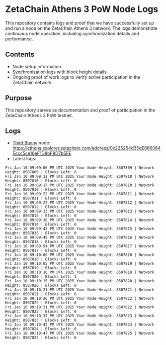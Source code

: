 # ZetaChain Athens 3 PoW Node Logs
This repository contains logs and proof that we have successfully set up and run a node on the ZetaChain Athens 3 network. The logs demonstrate continuous node operation, including synchronization details and performance.

## Contents
- Node setup information
- Synchronization logs with block height details
- Ongoing proof of work logs to verify active participation in the ZetaChain network

## Purpose
This repository serves as documentation and proof of participation in the ZetaChain Athens 3 PoW testnet.

## Logs

- [Third Bunny](https://thirdbunny.xyz/) node: https://athens.explorer.zetachain.com/address/0x225254d35dE666064Eccc5ce16eF1D8bF8D7b5EE
- Latest logs:
```
Fri Jan 10 09:09:06 PM UTC 2025 Your Node Height: 8507809 | Network Height: 8507809 | Blocks Left: 0
Fri Jan 10 09:09:12 PM UTC 2025 Your Node Height: 8507810 | Network Height: 8507810 | Blocks Left: 0
Fri Jan 10 09:09:17 PM UTC 2025 Your Node Height: 8507810 | Network Height: 8507810 | Blocks Left: 0
Fri Jan 10 09:09:22 PM UTC 2025 Your Node Height: 8507811 | Network Height: 8507811 | Blocks Left: 0
Fri Jan 10 09:09:27 PM UTC 2025 Your Node Height: 8507812 | Network Height: 8507812 | Blocks Left: 0
Fri Jan 10 09:09:33 PM UTC 2025 Your Node Height: 8507813 | Network Height: 8507813 | Blocks Left: 0
Fri Jan 10 09:09:38 PM UTC 2025 Your Node Height: 8507814 | Network Height: 8507814 | Blocks Left: 0
Fri Jan 10 09:09:43 PM UTC 2025 Your Node Height: 8507815 | Network Height: 8507815 | Blocks Left: 0
Fri Jan 10 09:09:49 PM UTC 2025 Your Node Height: 8507816 | Network Height: 8507816 | Blocks Left: 0
Fri Jan 10 09:09:54 PM UTC 2025 Your Node Height: 8507817 | Network Height: 8507817 | Blocks Left: 0
Fri Jan 10 09:10:00 PM UTC 2025 Your Node Height: 8507818 | Network Height: 8507818 | Blocks Left: 0
Fri Jan 10 09:10:05 PM UTC 2025 Your Node Height: 8507819 | Network Height: 8507819 | Blocks Left: 0
Fri Jan 10 09:10:10 PM UTC 2025 Your Node Height: 8507819 | Network Height: 8507820 | Blocks Left: 1
Fri Jan 10 09:10:15 PM UTC 2025 Your Node Height: 8507820 | Network Height: 8507820 | Blocks Left: 0
Fri Jan 10 09:10:21 PM UTC 2025 Your Node Height: 8507821 | Network Height: 8507821 | Blocks Left: 0
Fri Jan 10 09:10:26 PM UTC 2025 Your Node Height: 8507822 | Network Height: 8507822 | Blocks Left: 0
Fri Jan 10 09:10:31 PM UTC 2025 Your Node Height: 8507822 | Network Height: 8507822 | Blocks Left: 0
Fri Jan 10 09:10:37 PM UTC 2025 Your Node Height: 8507823 | Network Height: 8507823 | Blocks Left: 0
Fri Jan 10 09:10:42 PM UTC 2025 Your Node Height: 8507824 | Network Height: 8507824 | Blocks Left: 0
Fri Jan 10 09:10:47 PM UTC 2025 Your Node Height: 8507825 | Network Height: 8507825 | Blocks Left: 0
```
